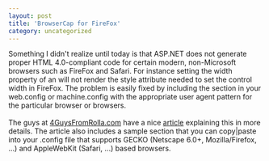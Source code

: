 ```yaml
---
layout: post
title: 'BrowserCap for FireFox'
category: uncategorized
---
```


Something I didn't realize until today is that ASP.NET does not generate proper HTML 4.0-compliant code for certain modern, non-Microsoft browsers such as FireFox and Safari.  For instance setting the width property of an  will not render the style attribute needed to set the control width in FireFox.  The problem is easily fixed by including the  section in your web.config or machine.config with the appropriate user agent pattern for the particular browser or browsers.<br /><br />The guys at <a href="http://www.4guysfromrolla.com/">4GuysFromRolla.com</a> have a nice <a href="http://aspnet.4guysfromrolla.com/articles/050504-1.aspx">article</a> explaining this in more details.  The article also includes a sample  section that you can copy|paste into your .config file that supports GECKO (Netscape 6.0+, Mozilla/Firefox, ...) and AppleWebKit (Safari, ...) based browsers.

